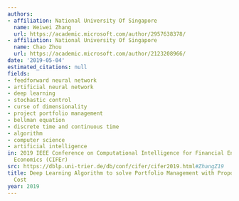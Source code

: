 ```yaml
---
authors:
- affiliation: National University Of Singapore
  name: Weiwei Zhang
  url: https://academic.microsoft.com/author/2957638378/
- affiliation: National University Of Singapore
  name: Chao Zhou
  url: https://academic.microsoft.com/author/2123208966/
date: '2019-05-04'
estimated_citations: null
fields:
- feedforward neural network
- artificial neural network
- deep learning
- stochastic control
- curse of dimensionality
- project portfolio management
- bellman equation
- discrete time and continuous time
- algorithm
- computer science
- artificial intelligence
in: 2019 IEEE Conference on Computational Intelligence for Financial Engineering &
  Economics (CIFEr)
src: https://dblp.uni-trier.de/db/conf/cifer/cifer2019.html#ZhangZ19
title: Deep Learning Algorithm to solve Portfolio Management with Proportional Transaction
  Cost
year: 2019
---
```

